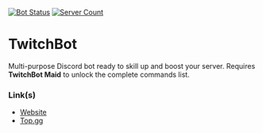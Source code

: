 <html>
<body>
  <main>
    <p>
      <a href="https://top.gg/bot/727930437997166653"><img src="https://top.gg/api/widget/status/727930437997166653.svg?noavatar=true" alt="Bot Status"></a>
      <a href="https://top.gg/bot/727930437997166653"><img src="https://top.gg/api/widget/servers/727930437997166653.svg?noavatar=true" alt="Server Count"></a></p>
    <h1 id="twitchbot">TwitchBot</h1>
    <p>Multi-purpose Discord bot ready to skill up and boost your server. Requires <b>TwitchBot Maid</b> to unlock the complete commands list.</p>
    <h3 id="link-s-">Link(s)</h3>
    <ul>
      <li><a href="https://discord-coding-community.gitbook.io/discord-coding-community/twitchbot">Website</a></li>
      <li><a href="https://top.gg/bot/727930437997166653">Top.gg</a></li>
    </ul>    
  </main>
</body>
</html>
